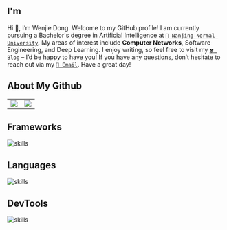 <!------------ 个人介绍 ------------>
## I'm
Hi 👋, I’m Wenjie Dong. Welcome to my GitHub profile! I am currently pursuing a Bachelor's degree in Artificial Intelligence at [`🏫 Nanjing Normal University`](https://www.njnu.edu.cn). My areas of interest include <b>Computer Networks</b>, Software Engineering, and Deep Learning. I enjoy writing, so feel free to visit my [`🍀 Blog`](https://blog.dwj601.cn) – I’d be happy to have you! If you have any questions, don’t hesitate to reach out via my [`📧 Email`](mailto:wj-Dong@outlook.com). Have a great day!


<!------------ 所有仓库概览 ------------>
## About My Github
<table>
  <tr>
    <!-- 贡献状态 -->
    <td><center><img src="https://github-readme-stats.vercel.app/api?username=Explorer-Dong&show_icons=true&theme=solarized-light&hide_border=true"></center></td>
    <!-- 语言占比 -->
    <td><center><img src="https://github-readme-stats.vercel.app/api/top-langs/?username=Explorer-Dong&show_icons=true&theme=solarized-light&hide_border=true&hide=css,html,cmake,ejs,stylus,jupyter,batchfile&exclude_repo=explorer-dong.github.io,blog"></center></td>
  </tr>
</table>


<!-- 框架 -->
## Frameworks
![skills](https://skillicons.dev/icons?i=qt,tensorflow,pytorch,flask)


<!-- 语言 -->
## Languages
![skills](https://skillicons.dev/icons?i=c,cpp,python,matlab)


<!-- 工具 -->
## DevTools
![skills](https://skillicons.dev/icons?i=git,md,latex)
